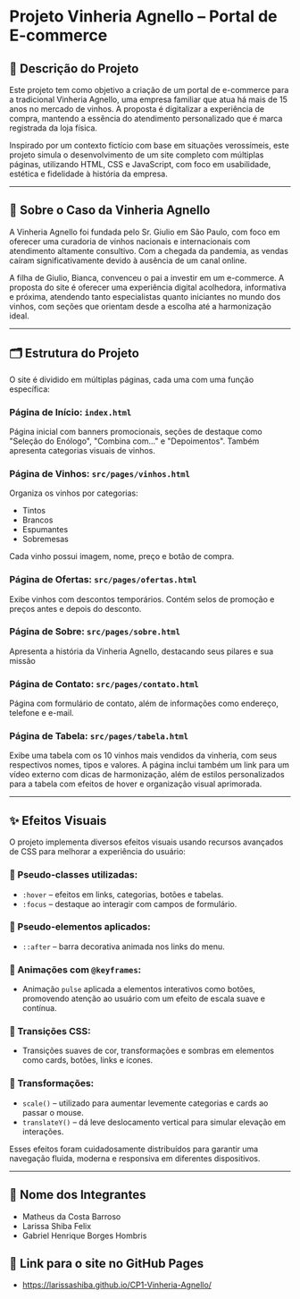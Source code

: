# Projeto Vinheria Agnello – Portal de E-commerce

## 📝 Descrição do Projeto

Este projeto tem como objetivo a criação de um portal de e-commerce para a tradicional Vinheria Agnello, uma empresa familiar que atua há mais de 15 anos no mercado de vinhos. A proposta é digitalizar a experiência de compra, mantendo a essência do atendimento personalizado que é marca registrada da loja física.

Inspirado por um contexto fictício com base em situações verossímeis, este projeto simula o desenvolvimento de um site completo com múltiplas páginas, utilizando HTML, CSS e JavaScript, com foco em usabilidade, estética e fidelidade à história da empresa.

---

## 🍷 Sobre o Caso da Vinheria Agnello

A Vinheria Agnello foi fundada pelo Sr. Giulio em São Paulo, com foco em oferecer uma curadoria de vinhos nacionais e internacionais com atendimento altamente consultivo. Com a chegada da pandemia, as vendas caíram significativamente devido à ausência de um canal online. 

A filha de Giulio, Bianca, convenceu o pai a investir em um e-commerce. A proposta do site é oferecer uma experiência digital acolhedora, informativa e próxima, atendendo tanto especialistas quanto iniciantes no mundo dos vinhos, com seções que orientam desde a escolha até a harmonização ideal.

---

## 🗂️ Estrutura do Projeto

O site é dividido em múltiplas páginas, cada uma com uma função específica:

### Página de Início: `index.html`
Página inicial com banners promocionais, seções de destaque como "Seleção do Enólogo", "Combina com..." e "Depoimentos". Também apresenta categorias visuais de vinhos.

### Página de Vinhos: `src/pages/vinhos.html`
Organiza os vinhos por categorias:
- Tintos
- Brancos
- Espumantes
- Sobremesas

Cada vinho possui imagem, nome, preço e botão de compra.

### Página de Ofertas: `src/pages/ofertas.html`
Exibe vinhos com descontos temporários. Contém selos de promoção e preços antes e depois do desconto.

### Página de Sobre: `src/pages/sobre.html`
Apresenta a história da Vinheria Agnello, destacando seus pilares e sua missão

### Página de Contato: `src/pages/contato.html`
Página com formulário de contato, além de informações como endereço, telefone e e-mail.

### Página de Tabela: `src/pages/tabela.html`
Exibe uma tabela com os 10 vinhos mais vendidos da vinheria, com seus respectivos nomes, tipos e valores. A página inclui também um link para um vídeo externo com dicas de harmonização, além de estilos personalizados para a tabela com efeitos de hover e organização visual aprimorada.

---

## ✨ Efeitos Visuais

O projeto implementa diversos efeitos visuais usando recursos avançados de CSS para melhorar a experiência do usuário:

### 🎯 Pseudo-classes utilizadas:
- `:hover` – efeitos em links, categorias, botões e tabelas.
- `:focus` – destaque ao interagir com campos de formulário.

### 🎯 Pseudo-elementos aplicados:
- `::after` – barra decorativa animada nos links do menu.

### 💫 Animações com `@keyframes`:
- Animação `pulse` aplicada a elementos interativos como botões, promovendo atenção ao usuário com um efeito de escala suave e contínua.

### 🔄 Transições CSS:
- Transições suaves de cor, transformações e sombras em elementos como cards, botões, links e ícones.

### 🎢 Transformações:
- `scale()` – utilizado para aumentar levemente categorias e cards ao passar o mouse.
- `translateY()` – dá leve deslocamento vertical para simular elevação em interações.
  
Esses efeitos foram cuidadosamente distribuídos para garantir uma navegação fluida, moderna e responsiva em diferentes dispositivos.

---

## 👥 Nome dos Integrantes
- Matheus da Costa Barroso
- Larissa Shiba Felix
- Gabriel Henrique Borges Hombris

## 🔗 Link para o site no GitHub Pages
- https://larissashiba.github.io/CP1-Vinheria-Agnello/
